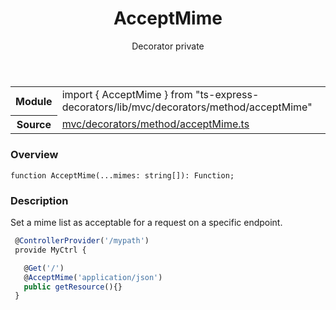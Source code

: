<header class="symbol-info-header">    <h1 id="acceptmime">AcceptMime</h1>    <label class="symbol-info-type-label decorator">Decorator</label>    <label class="api-type-label private">private</label>  </header>
<section class="symbol-info">      <table class="is-full-width">        <tbody>        <tr>          <th>Module</th>          <td>            <div class="lang-typescript">                <span class="token keyword">import</span> { AcceptMime }                 <span class="token keyword">from</span>                 <span class="token string">"ts-express-decorators/lib/mvc/decorators/method/acceptMime"</span>                            </div>          </td>        </tr>        <tr>          <th>Source</th>          <td>            <a href="https://romakita.github.io/ts-express-decorators/#//blob/v2.4.4/src/mvc/decorators/method/acceptMime.ts#L0-L0">                mvc/decorators/method/acceptMime.ts            </a>        </td>        </tr>                </tbody>      </table>    </section>

### Overview

<pre><code class="typescript-lang">function <span class="token function">AcceptMime</span><span class="token punctuation">(</span>...mimes<span class="token punctuation">:</span> <span class="token keyword">string</span><span class="token punctuation">[</span><span class="token punctuation">]</span><span class="token punctuation">)</span><span class="token punctuation">:</span> Function<span class="token punctuation">;</span></code></pre>

### Description

Set a mime list as acceptable for a request on a specific endpoint.

```typescript
 @ControllerProvider('/mypath')
 provide MyCtrl {

   @Get('/')
   @AcceptMime('application/json')
   public getResource(){}
 }
```
